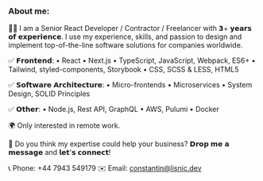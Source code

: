 ### About me: 

👨‍💻 I am a Senior React Developer / Contractor / Freelancer with 𝟯+ 𝘆𝗲𝗮𝗿𝘀 𝗼𝗳 𝗲𝘅𝗽𝗲𝗿𝗶𝗲𝗻𝗰𝗲. I use my experience, skills, and passion to design and implement top-of-the-line software solutions for companies worldwide.

✅ 𝗙𝗿𝗼𝗻𝘁𝗲𝗻𝗱:
• React
• Next.js
• TypeScript, JavaScript, Webpack, ES6+
• Tailwind, styled-components, Storybook
• CSS, SCSS & LESS, HTML5

✅ 𝗦𝗼𝗳𝘁𝘄𝗮𝗿𝗲 𝗔𝗿𝗰𝗵𝗶𝘁𝗲𝗰𝘁𝘂𝗿𝗲:
• Micro-frontends
• Microservices
• System Design, SOLID Principles

✅ 𝗢𝘁𝗵𝗲𝗿:
• Node.js, Rest API, GraphQL
• AWS, Pulumi
• Docker

🌍 Only interested in remote work.

🤝 Do you think my expertise could help your business? 𝗗𝗿𝗼𝗽 𝗺𝗲 𝗮 𝗺𝗲𝘀𝘀𝗮𝗴𝗲 and 𝗹𝗲𝘁'𝘀 𝗰𝗼𝗻𝗻𝗲𝗰𝘁!

📞 Phone: +44 7943 549179
✉️ Email: constantin@lisnic.dev
